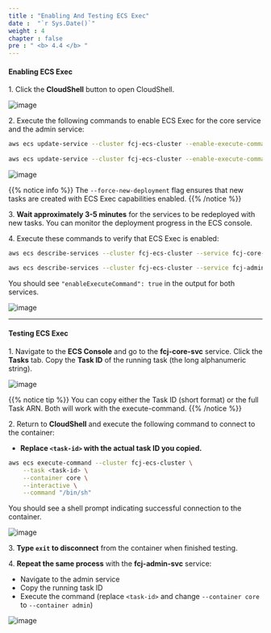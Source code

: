 ```yaml
---
title : "Enabling And Testing ECS Exec"
date :  "`r Sys.Date()`" 
weight : 4
chapter : false
pre : " <b> 4.4 </b> "
---
```


#### Enabling ECS Exec

1\. Click the **CloudShell** button to open CloudShell.

![image](/images/4.4/Group176.png)

2\. Execute the following commands to enable ECS Exec for the core service and the admin service:

```bash
aws ecs update-service --cluster fcj-ecs-cluster --enable-execute-command --force-new-deployment --service fcj-core-svc
		
aws ecs update-service --cluster fcj-ecs-cluster --enable-execute-command --force-new-deployment --service fcj-admin-svc
```

![image](/images/4.4/Group177.png)

{{% notice info %}}
The `--force-new-deployment` flag ensures that new tasks are created with ECS Exec capabilities enabled.
{{% /notice %}}

3\. **Wait approximately 3-5 minutes** for the services to be redeployed with new tasks. You can monitor the deployment progress in the ECS console.

4\. Execute these commands to verify that ECS Exec is enabled:

```bash
aws ecs describe-services --cluster fcj-ecs-cluster --service fcj-core-svc | grep enableExecuteCommand

aws ecs describe-services --cluster fcj-ecs-cluster --service fcj-admin-svc | grep enableExecuteCommand
```

You should see `"enableExecuteCommand": true` in the output for both services.

![image](/images/4.4/Group178.png)

___

#### Testing ECS Exec

1\. Navigate to the **ECS Console** and go to the **fcj-core-svc** service. Click the **Tasks** tab. Copy the **Task ID** of the running task (the long alphanumeric string).

![image](/images/4.4/Group179.png)

{{% notice tip %}}
You can copy either the Task ID (short format) or the full Task ARN. Both will work with the execute-command.
{{% /notice %}}

2\. Return to **CloudShell** and execute the following command to connect to the container:

- **Replace `<task-id>` with the actual task ID you copied.**

```bash
aws ecs execute-command --cluster fcj-ecs-cluster \
    --task <task-id> \
    --container core \
    --interactive \
    --command "/bin/sh"
```

You should see a shell prompt indicating successful connection to the container.

![image](/images/4.4/Group180.png)

3\. **Type `exit` to disconnect** from the container when finished testing.

4\. **Repeat the same process** with the **fcj-admin-svc** service:
   - Navigate to the admin service
   - Copy the running task ID
   - Execute the command (replace `<task-id>` and change `--container core` to `--container admin`)

![image](/images/4.4/Group181.png)